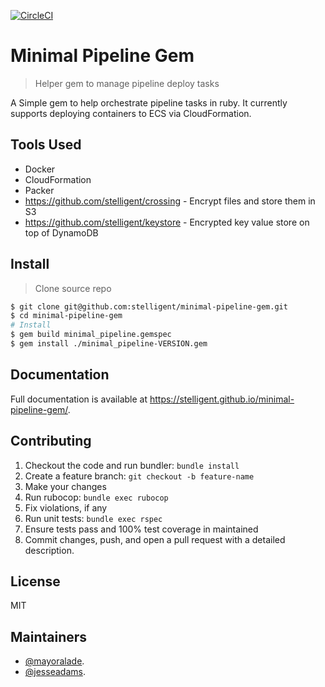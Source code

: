 [![CircleCI](https://circleci.com/gh/stelligent/minimal-pipeline-gem.svg?style=svg)](https://circleci.com/gh/stelligent/minimal-pipeline-gem)

# Minimal Pipeline Gem

> Helper gem to manage pipeline deploy tasks

A Simple gem to help orchestrate pipeline tasks in ruby. It currently supports deploying containers to ECS via CloudFormation.

## Tools Used
* Docker
* CloudFormation
* Packer
* https://github.com/stelligent/crossing - Encrypt files and store them in S3
* https://github.com/stelligent/keystore - Encrypted key value store on top of DynamoDB

## Install

> Clone source repo

```sh
$ git clone git@github.com:stelligent/minimal-pipeline-gem.git
$ cd minimal-pipeline-gem
# Install
$ gem build minimal_pipeline.gemspec
$ gem install ./minimal_pipeline-VERSION.gem
```

## Documentation

Full documentation is available at https://stelligent.github.io/minimal-pipeline-gem/.

## Contributing

1. Checkout the code and run bundler: `bundle install`
2. Create a feature branch: `git checkout -b feature-name`
3. Make your changes
4. Run rubocop: `bundle exec rubocop`
5. Fix violations, if any
6. Run unit tests: `bundle exec rspec`
7. Ensure tests pass and 100% test coverage in maintained
8. Commit changes, push, and open a pull request with a detailed description.

## License

MIT

## Maintainers

* [@mayoralade](https://github.com/mayoralade).
* [@jesseadams](https://github.com/jesseadams).
